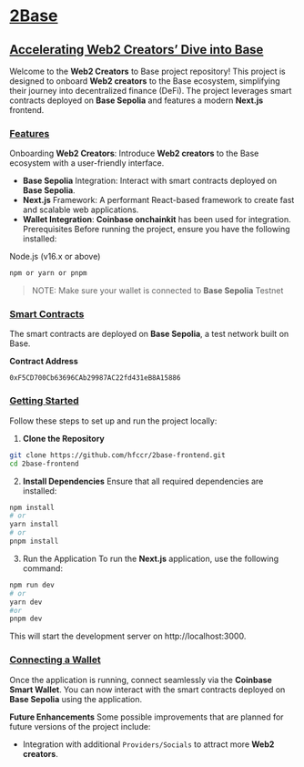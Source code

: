# <u>2Base</u>

## <u>Accelerating Web2 Creators’ Dive into Base</u>

Welcome to the **Web2 Creators** to Base project repository! This project is designed to onboard **Web2 creators** to the Base ecosystem, simplifying their journey into decentralized finance (DeFi). The project leverages smart contracts deployed on **Base Sepolia** and features a modern **Next.js** frontend.

### <u>Features</u>

Onboarding **Web2 Creators**: Introduce **Web2 creators** to the Base ecosystem with a user-friendly interface.

- **Base Sepolia** Integration: Interact with smart contracts deployed on **Base Sepolia**.
- **Next.js** Framework: A performant React-based framework to create fast and scalable web applications.
- **Wallet Integration**: **Coinbase onchainkit** has been used for integration.
  Prerequisites
  Before running the project, ensure you have the following installed:

Node.js (v16.x or above)

```bash
npm or yarn or pnpm
```

> NOTE: Make sure your wallet is connected to **Base Sepolia** Testnet

### <u>**Smart Contracts**</u>

The smart contracts are deployed on **Base Sepolia**, a test network built on Base.

**Contract Address**

```
0xF5CD700Cb63696CAb29987AC22fd431eB8A15886
```

### <u>**Getting Started**</u>

Follow these steps to set up and run the project locally:

1. **Clone the Repository**

```bash Copy code
git clone https://github.com/hfccr/2base-frontend.git
cd 2base-frontend
```

2. **Install Dependencies**
   Ensure that all required dependencies are installed:

```bash Copy code
npm install
# or
yarn install
# or
pnpm install
```

3. Run the Application
   To run the **Next.js** application, use the following command:

```bash Copy code
npm run dev
# or
yarn dev
#or
pnpm dev
```

This will start the development server on http://localhost:3000.

### <u>Connecting a Wallet</u>

Once the application is running, connect seamlessly via the **Coinbase Smart Wallet**. You can now interact with the smart contracts deployed on **Base Sepolia** using the application.

**Future Enhancements**
Some possible improvements that are planned for future versions of the project include:

- Integration with additional `Providers/Socials` to attract more **Web2 creators**.
